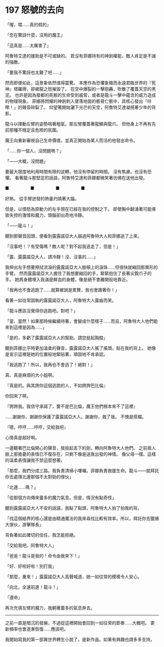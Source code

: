 # 197 怒號的去向

「喔，喂……真的假的」

「您在驚訝什麼，沒用的魔王」

「這真是……太厲害了」

阿魯特艾達的援助是不可或缺的。
若沒有菲娜持有的神劍權能，敵人肯定是不滅的強敵。

「要我不驚訝也太難了吧……」

然而即便如此，這景象依然值得震驚。
本應作為恐懼象徵而永遠君臨世界的『死神』塔羅牌，卻被龍之怒摧毀了。
在空中爆裂的一擊砲轟，吹散了覆蓋天空的黑泥。
也許是因為廢都的死骸的生命受到威脅，或者是龍斗一擊中蘊含的威力造成的物理現象。
菲娜將閃耀的神劍刺入墜落地面的骸骨亡骸中，其核心發出「咔嚓！」的聲音碎裂了。
仰望著開始灑下光芒的天空，阿魯特艾達凝視著少年的背影。

龍斗以揮動左臂的姿勢喘著粗氣，那左臂覆蓋著龍鱗與龍爪。
但他身上不再有先前那種不穩定且危險的氛圍。

魔王向重新審視自己生命價值，並真正開始為某人而活的他發出命令。

「……你一個人，沒問題嗎？」

「——大概，沒問題」

要最大限度地利用時間有限的逆轉，他沒有停留的時間。
沒有焦慮。也沒有恐懼。
看著龍斗那堅定的話語，阿魯特艾達和菲娜都微笑著彷彿在送他出發。

■　　　　　■　　　　　■　　　　　■

好熱。
從手臂迸發的熱量灼燒著大腦。

但是，以憤怒為原動力的左手現在已經在我的控制之下。
即使胸中翻湧著可能導致失控的激情和魔力，頭腦卻出奇地冷靜。

「——龍斗！」

聽到那聲音回頭，便看到露露諾亞大人越過阿魯特大人和菲娜追了上來。

「沒事吧！？有受傷嗎？敵人呢？對不起我逃走了，但是！」

「露、露露諾亞大人，請冷靜！沒、沒事的……」

我伸出左手想要擦拭流淚的露露諾亞大人臉頰上的淚珠……但很快就縮回那異形的手臂。
然而露露諾亞大人握住了我想要縮回的手，緊緊抱住了長著尖銳爪子的手。
她將身體埋入我滿是鮮血的身體，像是絕不會離開般地靠近。

「我再也不會逃跑了……就算被說是累贅，我也會跟著你！」

看著一如往常固執的露露諾亞大人，阿魯特大人露齒而笑。

「龍斗應該沒覺得你逃跑吧。對吧？」

「當、當然！如果那時候繼續待著，會變成什麼樣子……而且，阿魯特大人他們能來到這裡是因為……」

「是的，多虧了露露諾亞大人的幫助。請您挺起胸膛」

聽到菲娜比平時更加溫柔的聲音，露露諾亞大人搖了搖頭，貼在我的背上。
她像是宣示這裡是她的位置般地緊貼著，頑固地不肯承認。

「我逃跑了！所以，我再也不會逃了！絕對！」

真、真是麻煩的大小姐啊。

『真是的。與其誇你這個逃跑的人，不如誇誇巴比倫』

你回來了啊。

『誇誇我。我信守承諾了，要不是巴比倫，魔王他們根本來不了這裡』

……謝謝你，謝謝你保護了露露諾亞大人。謝謝你，救了我。
不愧是搭檔。

『嗯，哼哼……哼哼，交給我吧』

心情真是超好啊。

一邊聽著巴比倫開心的聲音，我撿起丟下的劍，轉向阿魯特大人他們。
之前兩人臉上那擔憂的表情已不復存在，只剩下像是送我出發的神情。
像父母一樣。這樣的溫柔表情讓我不禁這麼想著。

「那麼，我們分成三路。我負責清掃小嘍囉。菲娜負責救援生命。龍斗——就拜託你去處理北邊那個不太對勁的傢伙」

「北邊……嗎？」

「從那個方向傳來蕾多的魔力氣息。但是，情況有點奇怪」

聽到露露諾亞大人不安的話語，我點了點頭，阿魯特大人拍了拍我的背。

「找這個結界的核心還是由精通魔法的我來尋找比較有效率。所以，拜託你去獵捕大傢伙，游擊隊長」

背負著如此確切的信任，我怎能拒絕。

「交給我吧。阿魯特大人」

「爸爸！龍斗是我的！命令由我來下！」

「好、好啦好啦！別打我」

「那麼，重來！」露露諾亞大人高聲喊道，她一如往常的模樣令人安心。

「向北，全速前進！龍斗！」

「遵命」

再次充填左臂的魔力，我朝著蕾多的氣息奔去。

---

之前一直是暗沉的發展，不過從這裡開始會回到一如往常的節奏……大概吧。
更新頻率也會逐漸恢復……應該吧。

我開始寫我的第一部異世界轉生小說了。是新作品。如果有興趣也請多多支持。